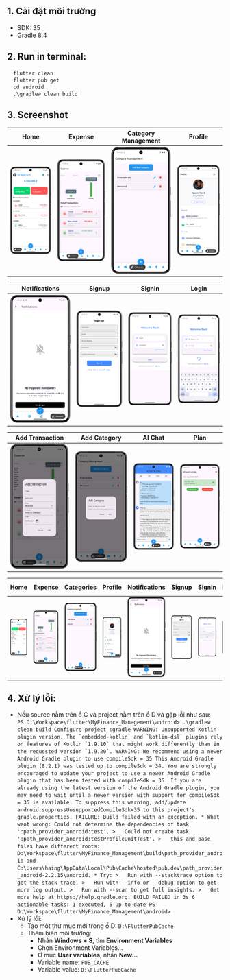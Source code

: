 ## 1. Cài đặt môi trường
- SDK: 35
- Gradle 8.4

## 2. Run in terminal: 
```
  flutter clean
  flutter pub get
  cd android
  .\gradlew clean build
  ```

## 3. Screenshot
| Home                                         | Expense                                   | Category Management                        | Profile                                  |
|----------------------------------------------|-------------------------------------------|--------------------------------------------|------------------------------------------|
| ![Home](assets/screenshot/hom.png)           | ![Expense](assets/screenshot/expens.png)  | ![Categories](assets/screenshot/categories.png) | ![Profile](assets/screenshot/profil.png) |

| Notifications                                | Signup                                    | Signin                                    | Login                                    |
|----------------------------------------------|-------------------------------------------|-------------------------------------------|------------------------------------------|
| ![Notifications](assets/screenshot/notifications.png) | ![Signup](assets/screenshot/signup.png)   | ![Signin](assets/screenshot/signin.png)    | ![Login](assets/screenshot/login.png)     |

| Add Transaction                              | Add Category                               | AI Chat                                    | Plan                                     |
|----------------------------------------------|-------------------------------------------|-------------------------------------------|------------------------------------------|
| ![Add Transaction](assets/screenshot/addtransaction.png) | ![Add Category](assets/screenshot/addcategory.png) | ![AI Chat](assets/screenshot/aichat.png)  | ![Plan](assets/screenshot/plan.png)      |

| Home | Expense | Categories | Profile | Notifications | Signup | Signin | Login | Add Transaction | Add Category |
|------|---------|------------|---------|----------------|--------|--------|-------|------------------|---------------|
| ![Home](assets/screenshot/hom.png) | ![Expense](assets/screenshot/expens.png) | ![Categories](assets/screenshot/categories.png) | ![Profile](assets/screenshot/profil.png) | ![Notifications](assets/screenshot/notifications.png) | ![Signup](assets/screenshot/signup.png) | ![Signin](assets/screenshot/signin.png) | ![Login](assets/screenshot/login.png) | ![Add Transaction](assets/screenshot/addtransaction.png) | ![Add Category](assets/screenshot/addcategory.png) |

## 4. Xử lý lỗi: 
- Nếu source nằm trên ổ C và project nằm trên ổ D và gặp lỗi như sau:``` 
    PS D:\Workspace\flutter\MyFinance_Management\android> .\gradlew clean build
    Configure project :gradle
    WARNING: Unsupported Kotlin plugin version.
    The `embedded-kotlin` and `kotlin-dsl` plugins rely on features of Kotlin `1.9.10` that might work differently than in the requested version `1.9.20`.
    WARNING: We recommend using a newer Android Gradle plugin to use compileSdk = 35
    This Android Gradle plugin (8.2.1) was tested up to compileSdk = 34.
    You are strongly encouraged to update your project to use a newer
    Android Gradle plugin that has been tested with compileSdk = 35.
    If you are already using the latest version of the Android Gradle plugin,
    you may need to wait until a newer version with support for compileSdk = 35 is available.
    To suppress this warning, add/update android.suppressUnsupportedCompileSdk=35 to this project's gradle.properties.
    FAILURE: Build failed with an exception.
        * What went wrong:
          Could not determine the dependencies of task ':path_provider_android:test'.
        >   Could not create task ':path_provider_android:testProfileUnitTest'.
        >   this and base files have different roots: D:\Workspace\flutter\MyFinance_Management\build\path_provider_android and C:\Users\haing\AppData\Local\Pub\Cache\hosted\pub.dev\path_provider_android-2.2.15\android.
        * Try:
        >   Run with --stacktrace option to get the stack trace.
        >   Run with --info or --debug option to get more log output.
        >   Run with --scan to get full insights.
        >   Get more help at https://help.gradle.org.
        BUILD FAILED in 3s
        6 actionable tasks: 1 executed, 5 up-to-date
        PS D:\Workspace\flutter\MyFinance_Management\android>```
- Xử lý lỗi:
  - Tạo một thư mục mới trong ổ D: ```D:\FlutterPubCache```
  - Thêm biến môi trường: 
    - Nhấn **Windows + S**, tìm **Environment Variables** 
    - Chọn Environment Variables... 
    - Ở mục **User variables**, nhấn **New...** 
    - Variable name: ```PUB_CACHE``` 
    - Variable value: ```D:\FlutterPubCache```
   


  
